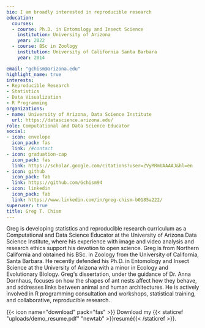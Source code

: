 ```yaml
---
bio: I am broadly interested in reproducible research
education:
  courses:
  - course: Ph.D. in Entomology and Insect Science
    institution: University of Arizona
    year: 2022
  - course: BSc in Zoology
    institution: University of California Santa Barbara
    year: 2014

email: "gchism@arizona.edu"
highlight_name: true
interests:
- Reproducible Research
- Statistics 
- Data Visualization
- R Programming
organizations:
- name: University of Arizona, Data Science Institute
  url: https://datascience.arizona.edu/
role: Computational and Data Science Educator
social:
- icon: envelope
  icon_pack: fas
  link: /#contact
- icon: graduation-cap
  icon_pack: fas
  link: https://scholar.google.com/citations?user=ZVyMRmUAAAAJ&hl=en
- icon: github
  icon_pack: fab
  link: https://github.com/Gchism94
- icon: linkedin
  icon_pack: fab
  link: https://www.linkedin.com/in/greg-chism-b0185a222/
superuser: true
title: Greg T. Chism
---
```


Greg is developing statistics and reproducible research curriculum as a Computational and Data Science Educator at the University of Arizona Data Science Institute, where his experience with image and video analysis and research ethics support his devotion to open science. Greg is from Northern California and obtained his BSc. in Zoology from the University of California, Santa Barbara. He recently defended his Ph.D. in Entomology and Insect Science at the University of Arizona with a minor in Ecology and Evolutionary Biology. Greg's dissertation, under the guidance of Dr. Anna Dornhaus, focuses on how the shapes of ant nests affect how they behave, and addresses links between animal and human architectures. He is actively involved in R programming consultation and workshops, statistical training, and collaborative, reproducible research.

{{< icon name="download" pack="fas" >}} Download my {{< staticref "uploads/demo_resume.pdf" "newtab" >}}resumé{{< /staticref >}}.
